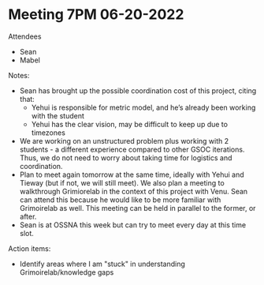 # Meeting 7PM 06-20-2022

Attendees
- Sean
- Mabel

Notes:
- Sean has brought up the possible coordination cost of this project, citing that:
    - Yehui is responsible for metric model, and he’s already been working with the student
    - Yehui has the clear vision, may be difficult to keep up due to timezones
- We are working on an unstructured problem plus working with 2 students - a different experience compared to other GSOC iterations. Thus, we do not need to worry about taking time for logistics and coordination. 
- Plan to meet again tomorrow at the same time, ideally with Yehui and Tieway (but if not, we will still meet). We also plan a meeting to walkthrough Grimiorelab in the context of this project with Venu. Sean can attend this because he would like to be more familiar with Grimoirelab as well. This meeting can be held in parallel to the former, or after.
- Sean is at OSSNA this week but can try to meet every day at this time slot. 

Action items:
- Identify areas where I am "stuck" in understanding Grimoirelab/knowledge gaps